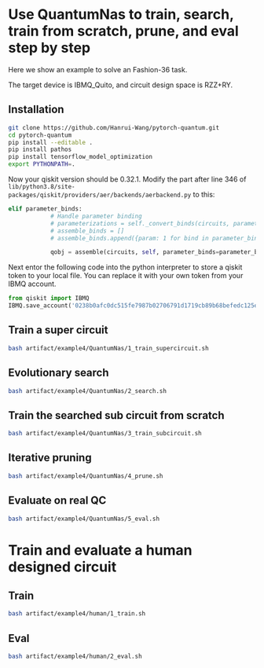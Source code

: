 # Use QuantumNas to train, search, train from scratch, prune, and eval step by step

Here we show an example to solve an Fashion-36 task.

The target device is IBMQ_Quito, and circuit design space is RZZ+RY. 


## Installation
```bash
git clone https://github.com/Hanrui-Wang/pytorch-quantum.git
cd pytorch-quantum
pip install --editable .
pip install pathos
pip install tensorflow_model_optimization
export PYTHONPATH=.
```

Now your qiskit version should be 0.32.1. Modify the part after line 346 of `lib/python3.8/site-packages/qiskit/providers/aer/backends/aerbackend.py` to this:
```python
elif parameter_binds:
            # Handle parameter binding
            # parameterizations = self._convert_binds(circuits, parameter_binds)
            # assemble_binds = []
            # assemble_binds.append({param: 1 for bind in parameter_binds for param in bind})

            qobj = assemble(circuits, self, parameter_binds=parameter_binds)
```

Next entor the following code into the python interpreter to store a qiskit token to your local file. You can replace it with your own token from your IBMQ account.
```python
from qiskit import IBMQ
IBMQ.save_account('0238b0afc0dc515fe7987b02706791d1719cb89b68befedc125eded0607e6e9e9f26d3eed482f66fdc45fdfceca3aab2edb9519d96b39e9c78040194b86e7858', overwrite=True)
```

## Train a super circuit
```bash
bash artifact/example4/QuantumNas/1_train_supercircuit.sh
```

## Evolutionary search
```bash
bash artifact/example4/QuantumNas/2_search.sh
```

## Train the searched sub circuit from scratch
```bash
bash artifact/example4/QuantumNas/3_train_subcircuit.sh
```

## Iterative pruning
```bash
bash artifact/example4/QuantumNas/4_prune.sh
```

## Evaluate on real QC
```bash
bash artifact/example4/QuantumNas/5_eval.sh
```

# Train and evaluate a human designed circuit


## Train
```bash
bash artifact/example4/human/1_train.sh
```

## Eval
```bash
bash artifact/example4/human/2_eval.sh
```